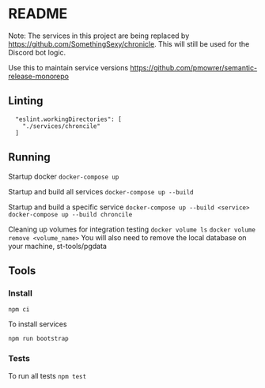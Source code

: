 # README #

Note: The services in this project are being replaced by https://github.com/SomethingSexy/chronicle.  This will still be used for the Discord bot logic.

Use this to maintain service versions
https://github.com/pmowrer/semantic-release-monorepo

## Linting

```
  "eslint.workingDirectories": [
    "./services/chroncile"
  ]
```

## Running

Startup docker
```docker-compose up```

Startup and build all services
```docker-compose up --build```

Startup and build a specific service
```docker-compose up --build <service>```
```docker-compose up --build chroncile```

Cleaning up volumes for integration testing
```docker volume ls```
```docker volume remove <volume_name>```
You will also need to remove the local database on your machine, st-tools/pgdata

## Tools

### Install

```npm ci```

To install services

```npm run bootstrap```

### Tests
To run all tests
```npm test```

